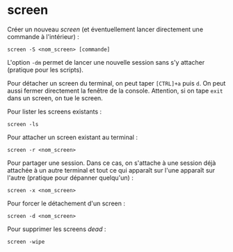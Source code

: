 # screen

Créer un nouveau *screen* (et éventuellement lancer directement une commande
à l'intérieur) :
```
screen -S <nom_screen> [commande]
```

L'option `-dm` permet de lancer une nouvelle session sans s'y attacher
(pratique pour les scripts).

Pour détacher un screen du terminal, on peut taper `[CTRL]+a` puis `d`.
On peut aussi fermer directement la fenêtre de la console. Attention, si on
tape `exit` dans un screen, on tue le screen.

Pour lister les screens existants :
```
screen -ls
```

Pour attacher un screen existant au terminal :
```
screen -r <nom_screen>
```

Pour partager une session. Dans ce cas, on s'attache à une session déjà
attachée à un autre terminal et tout ce qui apparaît sur l'une apparaît sur
l'autre (pratique pour dépanner quelqu'un) :
```
screen -x <nom_screen>
```

Pour forcer le détachement d'un screen :
```
screen -d <nom_screen>
```

Pour supprimer les screens *dead* :
```
screen -wipe
```

